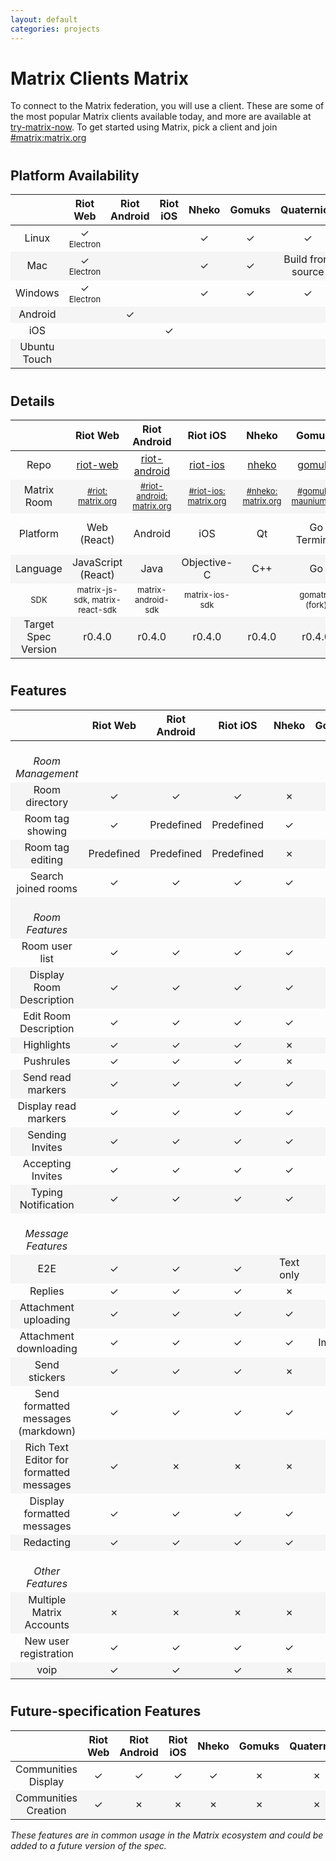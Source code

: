 ```yaml
---
layout: default
categories: projects
---
```


<style>
table {
    width: 100%
}

table tr td {
    width: 8%
}

table tr td:nth-child(1) {
    width: 18% !important;
}

#document table:first-of-type tr td:nth-child(1) {
  white-space: &#10007;wrap;
}

table tr:nth-child(even) {
  background-color: #f5f5f5;
}

table:nth-of-type(2) tr:nth-child(5)  {
    font-size: small;
}

.green {
    color: #78A830;
    font-weight: bold;
     font-size: x-large;
}
.orange {
    color: #F0A800;
}
.red {
    color: #D84830;
}
small {
    font-size: small;
    font-weight: normal;
}
h2 {
    padding-top: 10px;
}
</style>
<!-- https://www.colourlovers.com/palette/65580/traffic_light <-  &#10003; pls -->
<script>
jQuery(document).ready(function () {
    jQuery("td").each(function( index ) {
        var text = jQuery( this ).text();
        if (text.startsWith("Yes") || text.startsWith("✓")) {
            jQuery(this).addClass("green");
        }
        if (text.match(/Build from source|WIP|Predefined|Images|Partial|Text only/))
        {
            jQuery(this).addClass("orange");
        }
        if (text === "No" || text.startsWith("✗")) {
            jQuery(this).addClass("red");
        }
    });
});
</script>

# Matrix Clients Matrix

To connect to the Matrix federation, you will use a client. These are some of the most popular Matrix clients available today, and more are available at  [try-matrix-now](try-matrix-now). To get started using Matrix, pick a client and join [#matrix:matrix.org](https://matrix.to/#/#matrix:matrix.org)

## Platform Availability

||    Riot Web    |    Riot Android    |    Riot iOS    |    Nheko    |    Gomuks    |    Quaternion    |    Fractal    |    Seaglass    |    Spectral    |    uMatriks    |
:---:|:---:|:---:|:---:|:---:|:---:|:---:|:---:|:---:|:---:|:---:
Linux|&#10003;<br /><small>Electron</small>| |          |   &#10003;  | &#10003;     |  &#10003;        |   &#10003;    |                |        &#10003;|
Mac|&#10003;<br /><small>Electron</small>||             |  &#10003;   |      &#10003;| Build from source|            WIP|        &#10003;|
Windows|&#10003;<br /><small>Electron</small>||         |     &#10003;|      &#10003;|          &#10003;|               |                |        &#10003;|
Android||&#10003;||||||
iOS|||&#10003;|||||
Ubuntu Touch||||||||||&#10003;

## Details

||    Riot Web    |    Riot Android    |    Riot iOS    |    Nheko    |    Gomuks    |    Quaternion    |    Fractal    |    Seaglass    |    Spectral    |    uMatriks    |
:---:|:---:|:---:|:---:|:---:|:---:|:---:|:---:|:---:|:---:|:---:
Repo|[riot-web](https://github.com/vector-im/riot-web/)|[riot-android](https://github.com/vector-im/riot-android/)|[riot-ios](https://github.com/vector-im/riot-ios/)|[nheko](https://github.com/mujx/nheko)|[gomuks](https://github.com/tulir/gomuks)|[Quaternion](https://github.com/QMatrixClient/Quaternion/)|[Fractal](https://gitlab.gnome.org/World/fractal)|[Seaglass](https://github.com/neilalexander/seaglass)|[Spectral](https://gitlab.com/b0/spectral)|[uMatriks](https://github.com/uMatriks/uMatriks)
Matrix Room|<small>[#riot:<br />matrix.org](https://matrix.to/#/#riot:matrix.org)</small>|<small>[#riot-android:<br />matrix.org](https://matrix.to/#/#riot-android:matrix.org)</small>|<small>[#riot-ios:<br />matrix.org](https://matrix.to/#/#riot-ios:matrix.org)</small>|<small>[#nheko:<br />matrix.org](https://matrix.to/#/##nheko:matrix.org)</small>|<small>[#gomuks:<br />maunium.net](https://matrix.to/#/#gomuks:maunium.net)</small>|<small>[#qmatrixclient:<br />matrix.org](https://matrix.to/#/#qmatrixclient:matrix.org)</small>|<small>[#fractal-gtk:<br />matrix.org](https://matrix.to/#/#fractal-gtk:matrix.org)</small>|<small>[#seaglass:<br />matrix.org](https://matrix.to/#/#seaglass:matrix.org)</small>|<small>[#spectral:<br />encom.eu.org](https://matrix.to/#/#spectral:encom.eu.org)</small>|<small>[#uMatriks:<br />matrix.org](https://matrix.to/#/#uMatriks:matrix.org)</small>
Platform| Web (React)|          Android|             iOS|           Qt|Go<br />Terminal|              Qt|           GTK+|macOS<br />Cocoa|              Qt|Qt<br />Ubuntu Touch|
Language| JavaScript (React)|      Java|     Objective-C|          C++|            Go|               C++|           Rust|           Swift|             C++|             C++|
SDK | matrix-js-sdk, matrix-react-sdk| matrix-android-sdk|matrix-ios-sdk||gomatrix (fork)|libqmatrixclient|             |  matrix-ios-sdk|libqmatrixclient|libqmatrixclient|
Target Spec Version|r0.4.0|             r0.4.0|             r0.4.0|           r0.4.0|            r0.4.0|                r0.4.0|             r0.4.0|              r0.4.0|              r0.4.0|              r0.4.0|

## Features

|                      |    Riot Web    |    Riot Android    |    Riot iOS    |    Nheko    |    Gomuks    | Quaternion |    Fractal |    Seaglass    |    Spectral    |    uMatriks
:---:|:---:|:---:|:---:|:---:|:---:|:---:|:---:|:---:|:---:|:---:
<br/>*Room Management*|
Room directory|                 &#10003;|            &#10003;|        &#10003;|     &#10007;|      &#10007;|    &#10007;|    &#10003;|        &#10007;|        &#10007;|        &#10007;|
Room tag showing|               &#10003;|          Predefined|      Predefined|     &#10003;|      &#10003;|    &#10003;|    &#10007;|        &#10007;|        &#10007;|        &#10007;|
Room tag editing|             Predefined|          Predefined|      Predefined|     &#10007;|      &#10007;|    &#10003;|    &#10007;|        &#10007;|        &#10007;|        &#10007;|
Search joined rooms|            &#10003;|            &#10003;|        &#10003;|     &#10003;|      &#10003;|     Partial|    &#10003;|        &#10003;|        &#10003;|        &#10007;|
<br/>*Room Features*|
Room user list|                 &#10003;|            &#10003;|        &#10003;|     &#10003;|      &#10003;|    &#10003;|    &#10003;|        &#10003;|        &#10007;|        &#10003;|
Display Room Description|       &#10003;|            &#10003;|        &#10003;|     &#10003;|      &#10003;|    &#10003;|    &#10003;|        &#10003;|        &#10003;|        &#10003;|
Edit Room Description|          &#10003;|            &#10003;|        &#10003;|     &#10003;|      &#10007;|    &#10003;|    &#10003;|        &#10003;|        &#10003;|        &#10007;|
Highlights |                    &#10003;|            &#10003;|        &#10003;|     &#10007;|      &#10003;|    &#10003;|    &#10003;|        &#10003;|        &#10007;|        &#10003;|
Pushrules |                     &#10003;|            &#10003;|        &#10003;|     &#10007;|      &#10003;|    &#10007;|    &#10007;|        &#10007;|        &#10007;|        &#10007;|
Send read markers|              &#10003;|            &#10003;|        &#10003;|     &#10003;|      &#10003;|    &#10003;|    &#10003;|        &#10007;|        &#10007;|        &#10007;|
Display read markers |          &#10003;|            &#10003;|        &#10003;|     &#10003;|      &#10007;|    Only own|    &#10007;|        &#10007;|        &#10007;|        &#10007;|
Sending Invites|                &#10003;|            &#10003;|        &#10003;|     &#10003;|      &#10007;|    &#10003;|    &#10003;|        &#10007;|        &#10007;|        &#10007;|
Accepting Invites|              &#10003;|            &#10003;|        &#10003;|     &#10003;|      &#10007;|    &#10003;|    &#10003;|        &#10003;|        &#10007;|        &#10007;|
Typing Notification|            &#10003;|            &#10003;|        &#10003;|     &#10003;|      &#10003;|    &#10003;|    &#10003;|        &#10003;|        &#10003;|        &#10007;|
<br/>*Message Features*|
E2E|                            &#10003;|            &#10003;|        &#10003;|    Text only|      &#10007;|    &#10007;|    &#10007;|        &#10003;|        &#10007;|        &#10007;|
Replies|                        &#10003;|            &#10003;|        &#10003;|     &#10007;|      &#10007;|    &#10007;|    &#10007;|        &#10007;|        &#10007;|        &#10007;|
Attachment uploading|           &#10003;|            &#10003;|        &#10003;|     &#10003;|      &#10007;|    &#10007;|    &#10003;|        &#10007;|        &#10003;|        &#10007;|
Attachment downloading|         &#10003;|            &#10003;|        &#10003;|     &#10003;|        Images|    &#10003;|    &#10003;|        &#10003;|        &#10003;|        &#10003;|
Send stickers|                  &#10003;|            &#10003;|        &#10003;|     &#10007;|      &#10007;|    &#10007;|    &#10007;|        &#10007;|        &#10007;|        &#10007;|
Send formatted messages (markdown)|&#10003;|         &#10003;|        &#10003;|     &#10003;|      &#10003;|    &#10007;|    &#10003;|        &#10003;|        &#10003;|        &#10007;|
Rich Text Editor for formatted messages| &#10003;|   &#10007;|        &#10007;|     &#10007;|      &#10007;|    &#10007;|    &#10007;|        &#10007;|        &#10007;|        &#10007;|
Display formatted messages|     &#10003;|            &#10003;|        &#10003;|     &#10003;|      &#10003;|    &#10003;|    &#10007;|        &#10003;|        &#10003;|        &#10007;|
Redacting |                     &#10003;|            &#10003;|        &#10003;|     &#10003;|      &#10007;|    &#10003;|    &#10003;|        &#10003;|        &#10003;|        &#10007;|
<br/>*Other Features*|
Multiple Matrix Accounts|       &#10007;|            &#10007;|        &#10007;|     &#10007;|      &#10007;|    &#10003;|    &#10007;|        &#10007;|        &#10003;|        &#10007;|
New user registration|          &#10003;|            &#10003;|        &#10003;|     &#10003;|      &#10007;|    &#10007;|    &#10007;|        &#10007;|        &#10007;|        &#10007;|
voip|                           &#10003;|            &#10003;|        &#10003;|     &#10007;|      &#10007;|    &#10007;|    &#10007;|        &#10007;|        &#10007;|        &#10007;|

## Future-specification Features

|                      |    Riot Web    |    Riot Android    |    Riot iOS    |    Nheko    |    Gomuks    | Quaternion |    Fractal |    Seaglass    |    Spectral    |    uMatriks
:---:|:---:|:---:|:---:|:---:|:---:|:---:|:---:|:---:|:---:|:---:
Communities Display|            &#10003;|            &#10003;|        &#10003;|     &#10003;|      &#10007;|    &#10007;|    &#10007;|        &#10007;|        &#10007;|        &#10007;|
Communities Creation|           &#10003;|            &#10007;|        &#10007;|     &#10007;|      &#10007;|    &#10007;|    &#10007;|        &#10007;|        &#10007;|        &#10007;|

*These features are in common usage in the Matrix ecosystem and could be added to a future version of the spec.*
